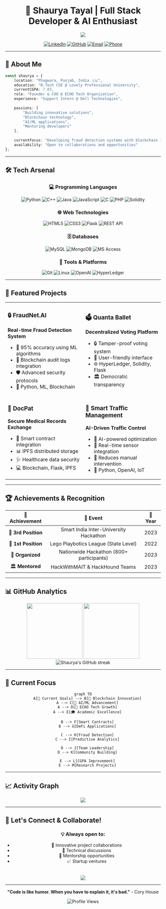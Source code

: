 # <div align="center">🚀 Shaurya Tayal | Full Stack Developer & AI Enthusiast</div>

<div align="center">
  <img src="https://readme-typing-svg.demolab.com/?lines=Founder+%26+COO+at+ECHO;AI%2FML+Developer;Blockchain+Enthusiast;Problem+Solver;Always+Learning!&font=Fira%20Code&center=true&width=440&height=45&color=36BCF7&vCenter=true&size=22&pause=1000" />
</div>

<div align="center">
  
  [![LinkedIn](https://img.shields.io/badge/LinkedIn-0077B5?style=for-the-badge&logo=linkedin&logoColor=white)](https://linkedin.com/in/shaurya_wizard)
  [![GitHub](https://img.shields.io/badge/GitHub-100000?style=for-the-badge&logo=github&logoColor=white)](https://github.com/ishouriya)
  [![Email](https://img.shields.io/badge/Email-D14836?style=for-the-badge&logo=gmail&logoColor=white)](mailto:shouriyatayl1234@gmail.com)
  [![Phone](https://img.shields.io/badge/Phone-25D366?style=for-the-badge&logo=whatsapp&logoColor=white)](tel:+918218109345)

</div>

---

## 🎯 About Me

```typescript
const shaurya = {
    location: "Phagwara, Punjab, India 🇮🇳",
    education: "B.Tech CSE @ Lovely Professional University",
    currentCGPA: 7.03,
    role: "Founder & COO @ ECHO Tech Organization",
    experience: "Support Intern @ Dell Technologies",
    
    passions: [
        "Building innovative solutions",
        "Blockchain technology",
        "AI/ML applications",
        "Mentoring developers"
    ],
    
    currentFocus: "Developing fraud detection systems with blockchain integration",
    availability: "Open to collaborations and opportunities"
};
```

---

## 🛠️ Tech Arsenal

<div align="center">

### 💻 Programming Languages
![Python](https://img.shields.io/badge/Python-3776AB?style=for-the-badge&logo=python&logoColor=white)
![C++](https://img.shields.io/badge/C++-00599C?style=for-the-badge&logo=c%2B%2B&logoColor=white)
![Java](https://img.shields.io/badge/Java-ED8B00?style=for-the-badge&logo=java&logoColor=white)
![JavaScript](https://img.shields.io/badge/JavaScript-F7DF1E?style=for-the-badge&logo=javascript&logoColor=black)
![C](https://img.shields.io/badge/C-00599C?style=for-the-badge&logo=c&logoColor=white)
![PHP](https://img.shields.io/badge/PHP-777BB4?style=for-the-badge&logo=php&logoColor=white)
![Solidity](https://img.shields.io/badge/Solidity-363636?style=for-the-badge&logo=solidity&logoColor=white)

### 🌐 Web Technologies
![HTML5](https://img.shields.io/badge/HTML5-E34F26?style=for-the-badge&logo=html5&logoColor=white)
![CSS3](https://img.shields.io/badge/CSS3-1572B6?style=for-the-badge&logo=css3&logoColor=white)
![Flask](https://img.shields.io/badge/Flask-000000?style=for-the-badge&logo=flask&logoColor=white)
![REST API](https://img.shields.io/badge/REST-02569B?style=for-the-badge&logo=rest&logoColor=white)

### 🗄️ Databases
![MySQL](https://img.shields.io/badge/MySQL-4479A1?style=for-the-badge&logo=mysql&logoColor=white)
![MongoDB](https://img.shields.io/badge/MongoDB-4EA94B?style=for-the-badge&logo=mongodb&logoColor=white)
![MS Access](https://img.shields.io/badge/MS_Access-A4373A?style=for-the-badge&logo=microsoft-access&logoColor=white)

### 🔧 Tools & Platforms
![Git](https://img.shields.io/badge/Git-F05032?style=for-the-badge&logo=git&logoColor=white)
![Linux](https://img.shields.io/badge/Linux-FCC624?style=for-the-badge&logo=linux&logoColor=black)
![OpenAI](https://img.shields.io/badge/OpenAI-412991?style=for-the-badge&logo=openai&logoColor=white)
![HyperLedger](https://img.shields.io/badge/Hyperledger-2F3134?style=for-the-badge&logo=hyperledger&logoColor=white)

</div>

---

## 🚀 Featured Projects

<div align="center">

<table>
<tr>
<td width="50%">

### 🔒 FraudNet.AI
**Real-time Fraud Detection System**
- 🎯 95% accuracy using ML algorithms
- 🔗 Blockchain audit logs integration
- 🛡️ Advanced security protocols
- 💼 Python, ML, Blockchain

</td>
<td width="50%">

### 🗳️ Quanta Ballet
**Decentralized Voting Platform**
- 🔒 Tamper-proof voting system
- 📱 User-friendly interface
- 🌐 HyperLedger, Solidity, Flask
- 🏛️ Democratic transparency

</td>
</tr>
<tr>
<td width="50%">

### 🏥 DocPat
**Secure Medical Records Exchange**
- 🔐 Smart contract integration
- 📊 IPFS distributed storage
- 🩺 Healthcare data security
- 💻 Blockchain, Flask, IPFS

</td>
<td width="50%">

### 🚦 Smart Traffic Management
**AI-Driven Traffic Control**
- 🤖 AI-powered optimization
- 📡 Real-time sensor integration
- 🚗 Reduces manual intervention
- 🧠 Python, OpenAI, IoT

</td>
</tr>
</table>

</div>

---

## 🏆 Achievements & Recognition

<div align="center">

| 🏅 Achievement | 🎯 Event | 📅 Year |
|:---:|:---:|:---:|
| 🥉 **3rd Position** | Smart India Inter-University Hackathon | 2023 |
| 🥇 **1st Position** | Lego Playbotics League (State Level) | 2022 |
| 🎪 **Organized** | Nationwide Hackathon (800+ participants) | 2023 |
| 🏛️ **Mentored** | HackWithMAIT & HackHound Teams | 2023 |

</div>

---

## 📊 GitHub Analytics

<div align="center">
  <img height="180em" src="https://github-readme-stats.vercel.app/api?username=ishouriya&show_icons=true&theme=radical&include_all_commits=true&count_private=true&hide_border=true&bg_color=0D1117"/>
  <img height="180em" src="https://github-readme-stats.vercel.app/api/top-langs/?username=ishouriya&layout=compact&langs_count=8&theme=radical&hide_border=true&bg_color=0D1117"/>
</div>

<div align="center">
  <img src="https://github-readme-streak-stats.herokuapp.com/?user=ishouriya&theme=radical&hide_border=true&background=0D1117" alt="Shaurya's GitHub streak"/>
</div>

---

## 🎯 Current Focus

<div align="center">

```mermaid
graph TD
    A[🎯 Current Goals] --> B[🔐 Blockchain Innovation]
    A --> C[🤖 AI/ML Advancement]
    A --> D[🏢 ECHO Tech Growth]
    A --> E[🎓 Academic Excellence]
    
    B --> F[Smart Contracts]
    B --> G[DeFi Applications]
    
    C --> H[Fraud Detection]
    C --> I[Predictive Analytics]
    
    D --> J[Team Leadership]
    D --> K[Community Building]
    
    E --> L[CGPA Improvement]
    E --> M[Research Projects]
```

</div>

---

## 📈 Activity Graph

<div align="center">
  <img src="https://github-readme-activity-graph.vercel.app/graph?username=ishouriya&theme=react-dark&bg_color=0D1117&hide_border=true&line=36BCF7&point=FFFFFF&area=true" />
</div>

---

## 🤝 Let's Connect & Collaborate!

<div align="center">

### 💡 Always open to:
- 🚀 Innovative project collaborations
- 🎯 Technical discussions
- 🌟 Mentorship opportunities
- 📈 Startup ventures

<br/>

<img src="https://capsule-render.vercel.app/api?type=waving&color=gradient&height=100&section=footer&text=Thanks%20for%20visiting!&fontSize=16&fontColor=ffffff&animation=twinkling&fontAlignY=35"/>

</div>

---

<div align="center">
  
  **"Code is like humor. When you have to explain it, it's bad."** - Cory House
  
  ![Profile Views](https://komarev.com/ghpvc/?username=ishouriya&style=for-the-badge&color=36BCF7)
  
</div>
